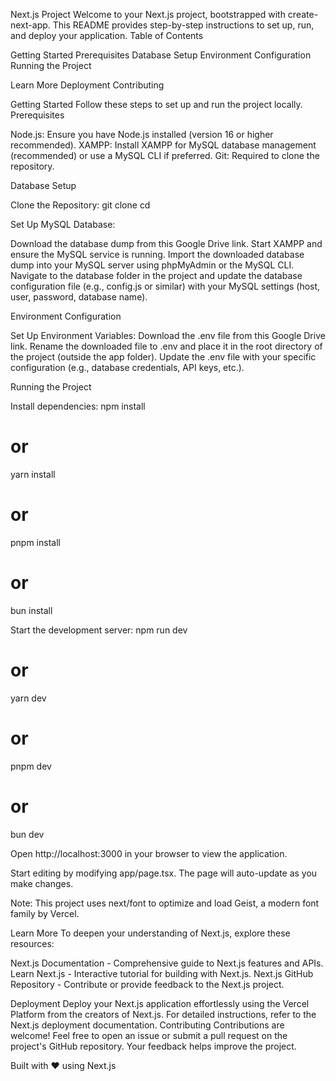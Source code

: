 Next.js Project
Welcome to your Next.js project, bootstrapped with create-next-app. This README provides step-by-step instructions to set up, run, and deploy your application.
Table of Contents

Getting Started
Prerequisites
Database Setup
Environment Configuration
Running the Project


Learn More
Deployment
Contributing

Getting Started
Follow these steps to set up and run the project locally.
Prerequisites

Node.js: Ensure you have Node.js installed (version 16 or higher recommended).
XAMPP: Install XAMPP for MySQL database management (recommended) or use a MySQL CLI if preferred.
Git: Required to clone the repository.

Database Setup

Clone the Repository:
git clone <repository-url>
cd <repository-name>


Set Up MySQL Database:

Download the database dump from this Google Drive link.
Start XAMPP and ensure the MySQL service is running.
Import the downloaded database dump into your MySQL server using phpMyAdmin or the MySQL CLI.
Navigate to the database folder in the project and update the database configuration file (e.g., config.js or similar) with your MySQL settings (host, user, password, database name).



Environment Configuration

Set Up Environment Variables:
Download the .env file from this Google Drive link.
Rename the downloaded file to .env and place it in the root directory of the project (outside the app folder).
Update the .env file with your specific configuration (e.g., database credentials, API keys, etc.).



Running the Project

Install dependencies:
npm install
# or
yarn install
# or
pnpm install
# or
bun install


Start the development server:
npm run dev
# or
yarn dev
# or
pnpm dev
# or
bun dev


Open http://localhost:3000 in your browser to view the application.

Start editing by modifying app/page.tsx. The page will auto-update as you make changes.



Note: This project uses next/font to optimize and load Geist, a modern font family by Vercel.

Learn More
To deepen your understanding of Next.js, explore these resources:

Next.js Documentation - Comprehensive guide to Next.js features and APIs.
Learn Next.js - Interactive tutorial for building with Next.js.
Next.js GitHub Repository - Contribute or provide feedback to the Next.js project.

Deployment
Deploy your Next.js application effortlessly using the Vercel Platform from the creators of Next.js. For detailed instructions, refer to the Next.js deployment documentation.
Contributing
Contributions are welcome! Feel free to open an issue or submit a pull request on the project's GitHub repository. Your feedback helps improve the project.

Built with ❤️ using Next.js
